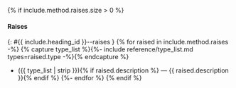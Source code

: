 {% if include.method.raises.size > 0 %}
#### Raises
{: #{{ include.heading_id }}--raises }
{% for raised in include.method.raises -%}
{% capture type_list %}{%- include reference/type_list.md types=raised.type -%}{% endcapture %}
- ({{ type_list | strip }}){% if raised.description %} — {{ raised.description }}{% endif %}
{%- endfor %}
{% endif %}
